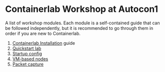 # Containerlab Workshop at Autocon1

A list of workshop modules. Each module is a self-contained guide that can be followed independently, but it is recommended to go through them in order if you are new to Containerlab.

1. [Containerlab Installation](05-install) guide
2. [Quickstart lab](10-basics)
3. [Startup config](15-startup)
4. [VM-based nodes](20-vm)
5. [Packet capture](40-packet-capture)
